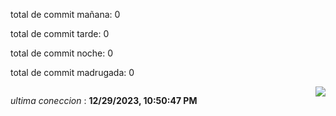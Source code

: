 
<p>total de commit mañana: 0 </p> 
<p>total de commit tarde: 0 </p> 
<p>total de commit noche: 0 </p> 
<p>total de commit madrugada: 0 </p> 


<div style="display: flex; justify-content: space-between;">
 <p align="right"><i>ultima coneccion</i> : <b>12/29/2023, 10:50:47 PM</b></p> 
 <img src="https://img.shields.io/badge/GitHub%20Action%20Status-Online-brightgreen?style=flat&logo=githubactions&logoColor=%23ffffff&labelColor=%23181717&color=%232088FF" />
</div>





